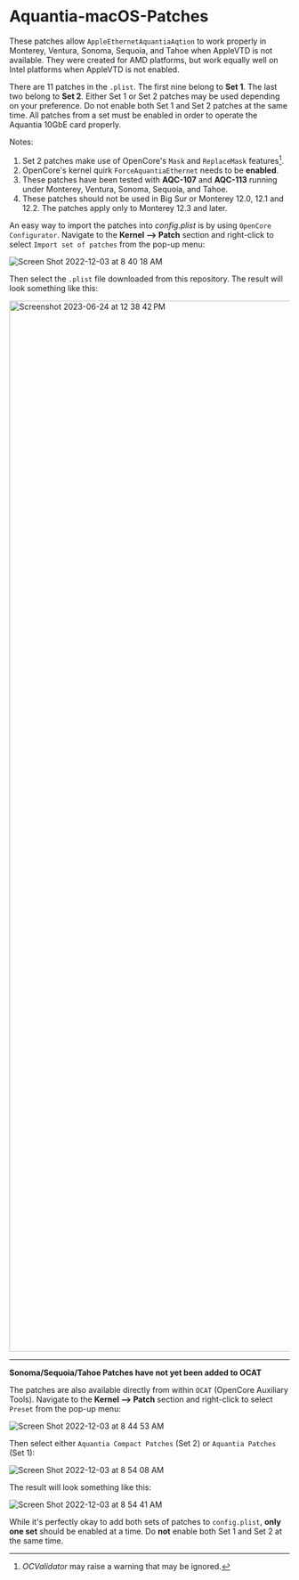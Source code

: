 # Aquantia-macOS-Patches
These patches allow `AppleEthernetAquantiaAqtion` to work properly in Monterey, Ventura, Sonoma, Sequoia, and Tahoe when AppleVTD is not available. They were created for AMD platforms, but work equally well on Intel platforms when AppleVTD is not enabled.

There are 11 patches in the `.plist`. The first nine belong to **Set 1**. The last two belong to **Set 2**. Either Set 1 or Set 2 patches may be used depending on your preference. Do not enable both Set 1 and Set 2 patches at the same time. All patches from a set must be enabled in order to operate the Aquantia 10GbE card properly.

Notes:
1. Set 2 patches make use of OpenCore's `Mask` and `ReplaceMask` features[^1].
2. OpenCore's kernel quirk `ForceAquantiaEthernet` needs to be **enabled**.
3. These patches have been tested with **AQC-107** and **AQC-113** running under Monterey, Ventura, Sonoma, Sequoia, and Tahoe.
4. These patches should not be used in Big Sur or Monterey 12.0, 12.1 and 12.2. The patches apply only to Monterey 12.3 and later.

An easy way to import the patches into *config.plist* is by using `OpenCore Configurator`. Navigate to the **Kernel --> Patch** section and right-click to select `Import set of patches` from the pop-up menu:

![Screen Shot 2022-12-03 at 8 40 18 AM](https://user-images.githubusercontent.com/48335376/205451692-7b40fd63-aa6a-4126-b7e7-b0dface3c79b.png)

Then select the `.plist` file downloaded from this repository. The result will look something like this:

<img width="1888" alt="Screenshot 2023-06-24 at 12 38 42 PM" src="https://github.com/CaseySJ/Aquantia-macOS-Patches/assets/48335376/cd73a43d-c447-4dad-bc36-18455b1436e8">

---
**Sonoma/Sequoia/Tahoe Patches have not yet been added to OCAT**

The patches are also available directly from within `OCAT` (OpenCore Auxiliary Tools). Navigate to the **Kernel --> Patch** section and right-click to select `Preset` from the pop-up menu:

![Screen Shot 2022-12-03 at 8 44 53 AM](https://user-images.githubusercontent.com/48335376/205451855-e9be71c5-bd65-490c-880c-ba8d5e82436b.png)

Then select either `Aquantia Compact Patches` (Set 2) or `Aquantia Patches` (Set 1):

![Screen Shot 2022-12-03 at 8 54 08 AM](https://user-images.githubusercontent.com/48335376/205452518-755fbafe-71ef-4303-9ef3-d549f5fe29c6.png)

The result will look something like this:

![Screen Shot 2022-12-03 at 8 54 41 AM](https://user-images.githubusercontent.com/48335376/205452409-d67c27fa-d51c-4cb7-a65d-fb1794bb79b3.png)

While it's perfectly okay to add both sets of patches to `config.plist`, **only one set** should be enabled at a time. Do **not** enable both Set 1 and Set 2 at the same time. 

[^1]: _OCValidator_ may raise a warning that may be ignored.
